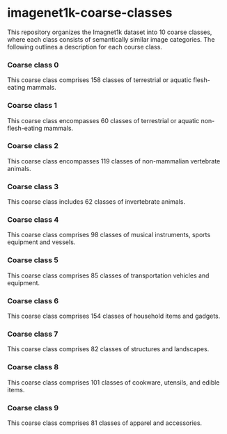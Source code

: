 # imagenet1k-coarse-classes
This repository organizes the Imagnet1k dataset into 10 coarse classes, where each class consists of semantically similar image categories.
The following outlines a description for each course class.

### Coarse class 0
This coarse class comprises 158 classes of terrestrial or aquatic flesh-eating mammals.
### Coarse class 1
This coarse class encompasses 60 classes of terrestrial or aquatic non-flesh-eating mammals.
### Coarse class 2
This coarse class encompasses 119 classes of non-mammalian vertebrate animals.
### Coarse class 3
This coarse class includes 62 classes of invertebrate animals.
### Coarse class 4
This coarse class comprises 98 classes of musical instruments, sports equipment and vessels.
### Coarse class 5
This coarse class comprises 85 classes of transportation vehicles and equipment.
### Coarse class 6
This coarse class comprises 154 classes of household items and gadgets.
### Coarse class 7
This coarse class comprises 82 classes of structures and landscapes.
### Coarse class 8
This coarse class comprises 101 classes of cookware, utensils, and edible items.
### Coarse class 9
This coarse class comprises 81 classes of apparel and accessories.


